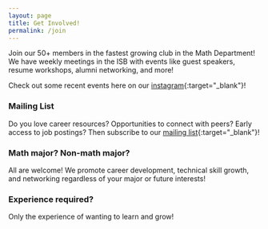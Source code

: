 ```yaml
---
layout: page
title: Get Involved!
permalink: /join
---
```

<!-- TODO include landmark photo here -->
<!-- maybe add CSS styling for photo to extend along whole website width? -->

<!-- TODO figure out weekly meeting dates -->
Join our 50+ members in the fastest growing club in the Math Department!  We have weekly meetings in the ISB with events like guest speakers, resume workshops, alumni networking, and more!

<!-- TODO link to our real instagram -->
Check out some recent events here on our [instagram](https://www.instagram.com/umassactuarialclub/){:target="_blank"}!

<!-- TODO include clickbait internship posting drop here -->
### Mailing List
Do you love career resources?  Opportunities to connect with peers?  Early access to job postings? Then subscribe to our [mailing list](http://eepurl.com/hbDPgb){:target="_blank"}!

### Math major? Non-math major? 
All are welcome!  We promote career development, technical skill growth, and networking regardless of your major or future interests!

### Experience required?
Only the experience of wanting to learn and grow!